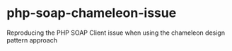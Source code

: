 # php-soap-chameleon-issue
Reproducing the PHP SOAP Client issue when using the chameleon design pattern approach
